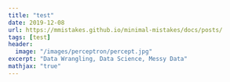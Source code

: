 ```yaml
---
title: "test"
date: 2019-12-08
url: https://mmistakes.github.io/minimal-mistakes/docs/posts/
tags: [test]
header:
  image: "/images/perceptron/percept.jpg"
excerpt: "Data Wrangling, Data Science, Messy Data"
mathjax: "true"
---
```

